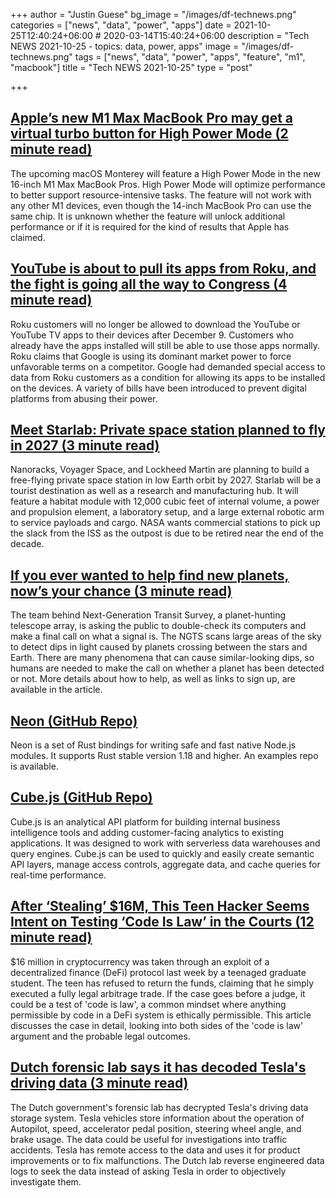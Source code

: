 +++
author = "Justin Guese"
bg_image = "/images/df-technews.png"
categories = ["news", "data", "power", "apps"]
date = 2021-10-25T12:40:24+06:00 # 2020-03-14T15:40:24+06:00
description = "Tech NEWS 2021-10-25 - topics: data, power, apps"
image = "/images/df-technews.png"
tags = ["news", "data", "power", "apps", "feature", "m1", "macbook"]
title = "Tech NEWS 2021-10-25"
type = "post"

+++

## [Apple’s new M1 Max MacBook Pro may get a virtual turbo button for High Power Mode (2 minute read)](https://www.theverge.com/2021/10/21/22739592/apple-m1-max-macbook-pro-high-power-mode-macos-monterey-code)

The upcoming macOS Monterey will feature a High Power Mode in the new 16-inch M1 Max MacBook Pros. High Power Mode will optimize performance to better support resource-intensive tasks. The feature will not work with any other M1 devices, even though the 14-inch MacBook Pro can use the same chip. It is unknown whether the feature will unlock additional performance or if it is required for the kind of results that Apple has claimed.

## [YouTube is about to pull its apps from Roku, and the fight is going all the way to Congress (4 minute read)](https://www.cnbc.com/2021/10/22/google-to-remove-youtube-apps-from-roku.html)

Roku customers will no longer be allowed to download the YouTube or YouTube TV apps to their devices after December 9. Customers who already have the apps installed will still be able to use those apps normally. Roku claims that Google is using its dominant market power to force unfavorable terms on a competitor. Google had demanded special access to data from Roku customers as a condition for allowing its apps to be installed on the devices. A variety of bills have been introduced to prevent digital platforms from abusing their power.

## [Meet Starlab: Private space station planned to fly in 2027 (3 minute read)](https://www.space.com/starlab-private-space-station-earth-orbit)

Nanoracks, Voyager Space, and Lockheed Martin are planning to build a free-flying private space station in low Earth orbit by 2027. Starlab will be a tourist destination as well as a research and manufacturing hub. It will feature a habitat module with 12,000 cubic feet of internal volume, a power and propulsion element, a laboratory setup, and a large external robotic arm to service payloads and cargo. NASA wants commercial stations to pick up the slack from the ISS as the outpost is due to be retired near the end of the decade.

## [If you ever wanted to help find new planets, now’s your chance (3 minute read)](https://arstechnica.com/science/2021/10/zooniverse-wants-to-turn-you-into-a-planet-hunter/?comments=1)

The team behind Next-Generation Transit Survey, a planet-hunting telescope array, is asking the public to double-check its computers and make a final call on what a signal is. The NGTS scans large areas of the sky to detect dips in light caused by planets crossing between the stars and Earth. There are many phenomena that can cause similar-looking dips, so humans are needed to make the call on whether a planet has been detected or not. More details about how to help, as well as links to sign up, are available in the article.

## [Neon (GitHub Repo)](https://github.com/neon-bindings/neon)

Neon is a set of Rust bindings for writing safe and fast native Node.js modules. It supports Rust stable version 1.18 and higher. An examples repo is available.

## [Cube.js (GitHub Repo)](https://github.com/cube-js/cube.js)

Cube.js is an analytical API platform for building internal business intelligence tools and adding customer-facing analytics to existing applications. It was designed to work with serverless data warehouses and query engines. Cube.js can be used to quickly and easily create semantic API layers, manage access controls, aggregate data, and cache queries for real-time performance.

## [After ‘Stealing’ $16M, This Teen Hacker Seems Intent on Testing ‘Code Is Law’ in the Courts (12 minute read)](https://www.coindesk.com/tech/2021/10/22/after-stealing-16m-this-teen-hacker-seems-intent-on-testing-code-is-law-in-the-courts/)

$16 million in cryptocurrency was taken through an exploit of a decentralized finance (DeFi) protocol last week by a teenaged graduate student. The teen has refused to return the funds, claiming that he simply executed a fully legal arbitrage trade. If the case goes before a judge, it could be a test of 'code is law', a common mindset where anything permissible by code in a DeFi system is ethically permissible. This article discusses the case in detail, looking into both sides of the 'code is law' argument and the probable legal outcomes.

## [Dutch forensic lab says it has decoded Tesla's driving data (3 minute read)](https://auto.economictimes.indiatimes.com/news/passenger-vehicle/cars/dutch-forensic-lab-says-it-has-decoded-teslas-driving-data/87187531)

The Dutch government's forensic lab has decrypted Tesla's driving data storage system. Tesla vehicles store information about the operation of Autopilot, speed, accelerator pedal position, steering wheel angle, and brake usage. The data could be useful for investigations into traffic accidents. Tesla has remote access to the data and uses it for product improvements or to fix malfunctions. The Dutch lab reverse engineered data logs to seek the data instead of asking Tesla in order to objectively investigate them.


